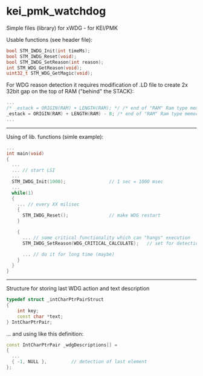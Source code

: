 # kei_pmk_watchdog
Simple files (library) for xWDG - for KEI/PMK

Usable functions (see header file):
```C++
bool STM_IWDG_Init(int timeMs);
bool STM_IWDG_Reset(void);
bool STM_IWDG_SetReason(int reason);
int STM_WDG_GetReason(void);
uint32_t STM_WDG_GetMagic(void);
```

For WDG reason detection it requires modification of .LD file to create 2x 32bit gap on the top of RAM ("behind" the STACK):
```C++
...
/* _estack = ORIGIN(RAM) + LENGTH(RAM); */ /* end of "RAM" Ram type memory */
_estack = ORIGIN(RAM) + LENGTH(RAM) - 8; /* end of "RAM" Ram type memory minus 8B gap */
...
```
***
Using of lib. functions (simle example):
```C++
...
int main(void)
{
  ...
  ... // start LSI
  ...
  STM_IWDG_Init(1000);                // 1 sec = 1000 msec
  ...
  while(1)
  {
    ... // every XX milisec 
    {
      STM_IWDG_Reset();               // make WDG restart
    }

    {
      ... // some critical functionality which can "hangs" execution
      STM_IWDG_SetReason(WDG_CRITICAL_CALCULATE);   // set for detection after WDG fire

      ... // do it for long time (maybe)
    }
  }
}
```
***
Structure for storing last WDG action and text description
```C++
typedef struct _intCharPtrPairStruct
{
    int key;
    const char *text;
} IntCharPtrPair;
```
... and using like this definition:
```C++
const IntCharPtrPair _wdgDescriptions[] =
{
  ...
  { -1, NULL },         // detection of last element
};
```

